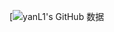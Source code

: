 
[![yanL1's GitHub 数据](https://github-readme-stats.vercel.app/api?username=yanL1&show_icons=true&theme=radical)

